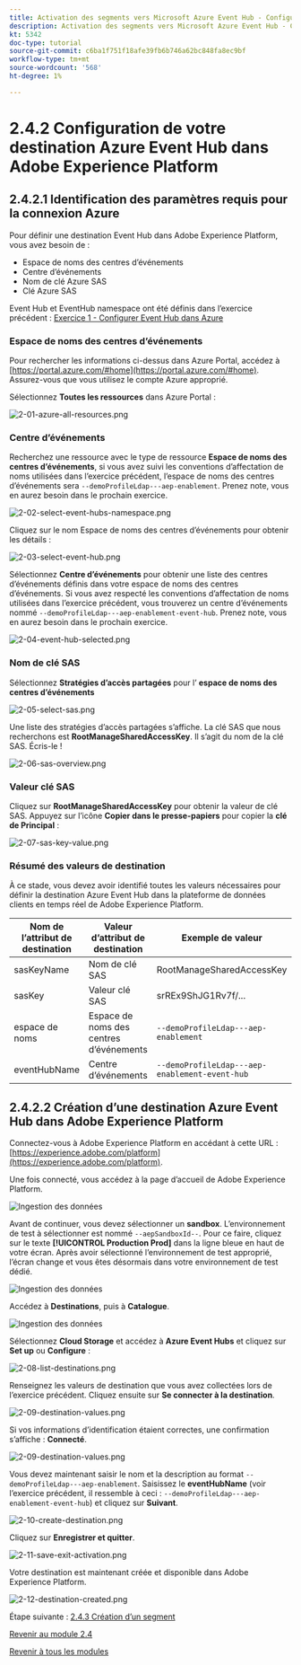 ```yaml
---
title: Activation des segments vers Microsoft Azure Event Hub - Configuration de la destination RTCDP du centre d’événements dans Adobe Experience Platform
description: Activation des segments vers Microsoft Azure Event Hub - Configuration de la destination RTCDP du centre d’événements dans Adobe Experience Platform
kt: 5342
doc-type: tutorial
source-git-commit: c6ba1f751f18afe39fb6b746a62bc848fa8ec9bf
workflow-type: tm+mt
source-wordcount: '568'
ht-degree: 1%

---
```


# 2.4.2 Configuration de votre destination Azure Event Hub dans Adobe Experience Platform

## 2.4.2.1 Identification des paramètres requis pour la connexion Azure

Pour définir une destination Event Hub dans Adobe Experience Platform, vous avez besoin de :

- Espace de noms des centres d’événements
- Centre d’événements
- Nom de clé Azure SAS
- Clé Azure SAS

Event Hub et EventHub namespace ont été définis dans l’exercice précédent : [Exercice 1 - Configurer Event Hub dans Azure](./ex1.md)

### Espace de noms des centres d’événements

Pour rechercher les informations ci-dessus dans Azure Portal, accédez à [https://portal.azure.com/#home](https://portal.azure.com/#home). Assurez-vous que vous utilisez le compte Azure approprié.

Sélectionnez **Toutes les ressources** dans Azure Portal :

![2-01-azure-all-resources.png](./images/2-01-azure-all-resources.png)

### Centre d’événements

Recherchez une ressource avec le type de ressource **Espace de noms des centres d’événements**, si vous avez suivi les conventions d’affectation de noms utilisées dans l’exercice précédent, l’espace de noms des centres d’événements sera `--demoProfileLdap---aep-enablement`. Prenez note, vous en aurez besoin dans le prochain exercice.

![2-02-select-event-hubs-namespace.png](./images/2-02-select-event-hubs-namespace.png)

Cliquez sur le nom Espace de noms des centres d’événements pour obtenir les détails :

![2-03-select-event-hub.png](./images/2-03-select-event-hub.png)

Sélectionnez **Centre d’événements** pour obtenir une liste des centres d’événements définis dans votre espace de noms des centres d’événements. Si vous avez respecté les conventions d’affectation de noms utilisées dans l’exercice précédent, vous trouverez un centre d’événements nommé `--demoProfileLdap---aep-enablement-event-hub`. Prenez note, vous en aurez besoin dans le prochain exercice.

![2-04-event-hub-selected.png](./images/2-04-event-hub-selected.png)

### Nom de clé SAS

Sélectionnez **Stratégies d’accès partagées** pour l’ **espace de noms des centres d’événements**

![2-05-select-sas.png](./images/2-05-select-sas.png)

Une liste des stratégies d’accès partagées s’affiche. La clé SAS que nous recherchons est **RootManageSharedAccessKey**. Il s’agit du nom de la clé SAS. Écris-le !

![2-06-sas-overview.png](./images/2-06-sas-overview.png)

### Valeur clé SAS

Cliquez sur **RootManageSharedAccessKey** pour obtenir la valeur de clé SAS. Appuyez sur l’icône **Copier dans le presse-papiers** pour copier la **clé de Principal** :

![2-07-sas-key-value.png](./images/2-07-sas-key-value.png)

### Résumé des valeurs de destination

À ce stade, vous devez avoir identifié toutes les valeurs nécessaires pour définir la destination Azure Event Hub dans la plateforme de données clients en temps réel de Adobe Experience Platform.

| Nom de l’attribut de destination | Valeur d’attribut de destination | Exemple de valeur |
|---|---|---|
| sasKeyName | Nom de clé SAS | RootManageSharedAccessKey |
| sasKey | Valeur clé SAS | srREx9ShJG1Rv7f/... |
| espace de noms | Espace de noms des centres d’événements | `--demoProfileLdap---aep-enablement` |
| eventHubName | Centre d’événements | `--demoProfileLdap---aep-enablement-event-hub` |

## 2.4.2.2 Création d’une destination Azure Event Hub dans Adobe Experience Platform

Connectez-vous à Adobe Experience Platform en accédant à cette URL : [https://experience.adobe.com/platform](https://experience.adobe.com/platform).

Une fois connecté, vous accédez à la page d’accueil de Adobe Experience Platform.

![Ingestion des données](./../../../modules/datacollection/module1.2/images/home.png)

Avant de continuer, vous devez sélectionner un **sandbox**. L’environnement de test à sélectionner est nommé ``--aepSandboxId--``. Pour ce faire, cliquez sur le texte **[!UICONTROL Production Prod]** dans la ligne bleue en haut de votre écran. Après avoir sélectionné l’environnement de test approprié, l’écran change et vous êtes désormais dans votre environnement de test dédié.

![Ingestion des données](./../../../modules/datacollection/module1.2/images/sb1.png)

Accédez à **Destinations**, puis à **Catalogue**.

![Ingestion des données](./images/sb2a.png)

Sélectionnez **Cloud Storage** et accédez à **Azure Event Hubs** et cliquez sur **Set up** ou **Configure** :

![2-08-list-destinations.png](./images/2-08-list-destinations.png)

Renseignez les valeurs de destination que vous avez collectées lors de l’exercice précédent. Cliquez ensuite sur **Se connecter à la destination**.

![2-09-destination-values.png](./images/2-09-destination-values.png)

Si vos informations d’identification étaient correctes, une confirmation s’affiche : **Connecté**.

![2-09-destination-values.png](./images/2-09-destination-valuesa.png)

Vous devez maintenant saisir le nom et la description au format `--demoProfileLdap---aep-enablement`. Saisissez le **eventHubName** (voir l’exercice précédent, il ressemble à ceci : `--demoProfileLdap---aep-enablement-event-hub`) et cliquez sur **Suivant**.

![2-10-create-destination.png](./images/2-10-create-destination.png)

Cliquez sur **Enregistrer et quitter**.

![2-11-save-exit-activation.png](./images/2-11-save-exit-activation.png)

Votre destination est maintenant créée et disponible dans Adobe Experience Platform.

![2-12-destination-created.png](./images/2-12-destination-created.png)

Étape suivante : [2.4.3 Création d’un segment](./ex3.md)

[Revenir au module 2.4](./segment-activation-microsoft-azure-eventhub.md)

[Revenir à tous les modules](./../../../overview.md)
